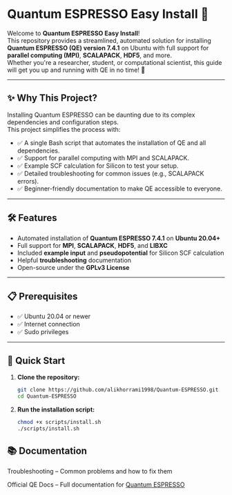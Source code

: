 # Quantum ESPRESSO Easy Install 🚀

Welcome to **Quantum ESPRESSO Easy Install**!  
This repository provides a streamlined, automated solution for installing **Quantum ESPRESSO (QE) version 7.4.1** on Ubuntu with full support for **parallel computing (MPI)**, **SCALAPACK**, **HDF5**, and more.  
Whether you're a researcher, student, or computational scientist, this guide will get you up and running with QE in no time! 🎉

---

## ✨ Why This Project?

Installing Quantum ESPRESSO can be daunting due to its complex dependencies and configuration steps.  
This project simplifies the process with:

- ✅ A single Bash script that automates the installation of QE and all dependencies.  
- ✅ Support for parallel computing with MPI and SCALAPACK.  
- ✅ Example SCF calculation for Silicon to test your setup.  
- ✅ Detailed troubleshooting for common issues (e.g., SCALAPACK errors).  
- ✅ Beginner-friendly documentation to make QE accessible to everyone.

---

## 🛠 Features

- Automated installation of **Quantum ESPRESSO 7.4.1** on **Ubuntu 20.04+**
- Full support for **MPI**, **SCALAPACK**, **HDF5**, and **LIBXC**
- Included **example input** and **pseudopotential** for Silicon SCF calculation
- Helpful **troubleshooting** documentation
- Open-source under the **GPLv3 License**

---

## 📋 Prerequisites

- ✅ Ubuntu 20.04 or newer  
- ✅ Internet connection  
- ✅ Sudo privileges  

---

## 🚀 Quick Start

1. **Clone the repository:**
   ```bash
   git clone https://github.com/alikhorrami1998/Quantum-ESPRESSO.git
   cd Quantum-ESPRESSO
   
2. **Run the installation script:**
   ```bash
   chmod +x scripts/install.sh
   ./scripts/install.sh

## 📚 Documentation

Troubleshooting – Common problems and how to fix them

Official QE Docs – Full documentation for [Quantum ESPRESSO](https://www.quantum-espresso.org/)
